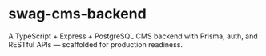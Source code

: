 # swag-cms-backend
A TypeScript + Express + PostgreSQL CMS backend with Prisma, auth, and RESTful APIs — scaffolded for production readiness.
